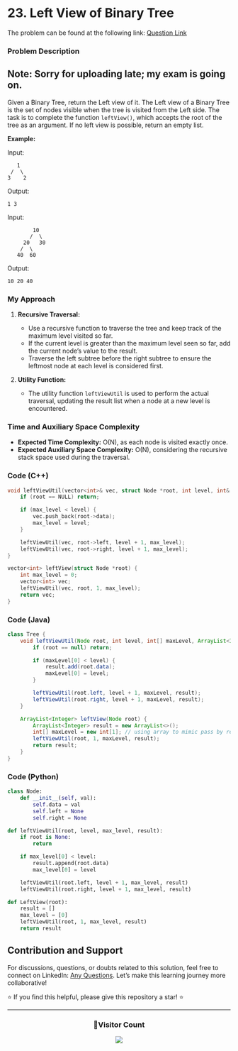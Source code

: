 # **23. Left View of Binary Tree**

The problem can be found at the following link: [Question Link](https://www.geeksforgeeks.org/problems/left-view-of-binary-tree/1)

### **Problem Description**

## **Note:** Sorry for uploading late; my exam is going on.

Given a Binary Tree, return the Left view of it. The Left view of a Binary Tree is the set of nodes visible when the tree is visited from the Left side. The task is to complete the function `leftView()`, which accepts the root of the tree as an argument. If no left view is possible, return an empty list.

**Example:**

Input:

```
   1
 /  \
3    2
```

Output:

```
1 3
```

Input:

```
        10
       /  \
     20   30
    /  \
   40  60
```

Output:

```
10 20 40
```

### **My Approach**

1. **Recursive Traversal:**

   - Use a recursive function to traverse the tree and keep track of the maximum level visited so far.
   - If the current level is greater than the maximum level seen so far, add the current node’s value to the result.
   - Traverse the left subtree before the right subtree to ensure the leftmost node at each level is considered first.

2. **Utility Function:**
   - The utility function `leftViewUtil` is used to perform the actual traversal, updating the result list when a node at a new level is encountered.

### **Time and Auxiliary Space Complexity**

- **Expected Time Complexity:** O(N), as each node is visited exactly once.
- **Expected Auxiliary Space Complexity:** O(N), considering the recursive stack space used during the traversal.

### **Code (C++)**

```cpp
void leftViewUtil(vector<int>& vec, struct Node *root, int level, int& max_level) {
    if (root == NULL) return;

    if (max_level < level) {
        vec.push_back(root->data);
        max_level = level;
    }

    leftViewUtil(vec, root->left, level + 1, max_level);
    leftViewUtil(vec, root->right, level + 1, max_level);
}

vector<int> leftView(struct Node *root) {
    int max_level = 0;
    vector<int> vec;
    leftViewUtil(vec, root, 1, max_level);
    return vec;
}
```

### **Code (Java)**

```java
class Tree {
    void leftViewUtil(Node root, int level, int[] maxLevel, ArrayList<Integer> result) {
        if (root == null) return;

        if (maxLevel[0] < level) {
            result.add(root.data);
            maxLevel[0] = level;
        }

        leftViewUtil(root.left, level + 1, maxLevel, result);
        leftViewUtil(root.right, level + 1, maxLevel, result);
    }

    ArrayList<Integer> leftView(Node root) {
        ArrayList<Integer> result = new ArrayList<>();
        int[] maxLevel = new int[1]; // using array to mimic pass by reference
        leftViewUtil(root, 1, maxLevel, result);
        return result;
    }
}
```

### **Code (Python)**

```python
class Node:
    def __init__(self, val):
        self.data = val
        self.left = None
        self.right = None

def leftViewUtil(root, level, max_level, result):
    if root is None:
        return

    if max_level[0] < level:
        result.append(root.data)
        max_level[0] = level

    leftViewUtil(root.left, level + 1, max_level, result)
    leftViewUtil(root.right, level + 1, max_level, result)

def LeftView(root):
    result = []
    max_level = [0]
    leftViewUtil(root, 1, max_level, result)
    return result
```

## Contribution and Support

For discussions, questions, or doubts related to this solution, feel free to connect on LinkedIn: [Any Questions](https://www.linkedin.com/in/patel-hetkumar-sandipbhai-8b110525a/). Let’s make this learning journey more collaborative!

⭐ If you find this helpful, please give this repository a star! ⭐

---

<div align="center">
  <h3><b>📍Visitor Count</b></h3>
</div>

<p align="center">
  <img src="https://profile-counter.glitch.me/Hunterdii/count.svg" />
</p>
